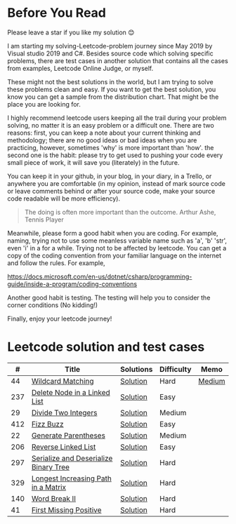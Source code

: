 # Before You Read

Please leave a star if you like my solution 😊

I am starting my solving-Leetcode-problem journey since May 2019 by Visual studio 2019 and C#. Besides source code which solving specific problems, there are test cases in another solution that contains all the cases from examples, Leetcode Online Judge, or myself.

These might not the best solutions in the world, but I am trying to solve these problems clean and easy. If you want to get the best solution, you know you can get a sample from the distribution chart. That might be the place you are looking for.

I highly recommend leetcode users keeping all the trail during your problem solving, no matter it is an easy problem or a difficult one. There are two reasons: first, you can keep a note about your current thinking and methodology; there are no good ideas or bad ideas when you are practicing, however, sometimes 'why' is more important than 'how'. the second one is the habit: please try to get used to pushing your code every small piece of work, it will save you (literately) in the future.

You can keep it in your github, in your blog, in your diary, in a Trello, or anywhere you are comfortable (in my opinion, instead of mark source code or leave comments behind or after your source code, make your source code readable will be more efficiency). 

> The doing is often more important than the outcome. Arthur Ashe, Tennis Player

Meanwhile, please form a good habit when you are coding. For example, naming, trying not to use some meanless variable name such as 'a', 'b' 'str', even 'i' in a for a while. Trying not to be affected by leetcode. You can get a copy of the coding convention from your familiar language on the internet and follow the rules. For example,

https://docs.microsoft.com/en-us/dotnet/csharp/programming-guide/inside-a-program/coding-conventions

Another good habit is testing. The testing will help you to consider the corner conditions (No kidding!)

Finally, enjoy your leetcode journey!

# Leetcode solution and test cases
|  #  |      Title     |   Solutions   |  Difficulty  | Memo                   
|-----|----------------|---------------|-------------|-------------
|44|[Wildcard Matching](https://leetcode.com/problems/wildcard-matching/)|[Solution](https://github.com/fuchun2018/leetcode/blob/master/leetcode/WildcardMatch/WildcardMatchSolution.cs) |Hard|[Medium](https://medium.com/@fuchun.chang/leetcode-wildcard-regex-311dc4a4a6f6)|
|237|[Delete Node in a Linked List](https://leetcode.com/problems/delete-node-in-a-linked-list/)|[Solution](https://github.com/fuchun2018/leetcode/blob/master/leetcode/DeleteNodeInLinkedList/DeleteNodeSolution.cs) |Easy||
|29|[Divide Two Integers](https://leetcode.com/problems/divide-two-integers/)|[Solution](https://github.com/fuchun2018/leetcode/blob/master/leetcode/DivideTwoIntegers/DivideSolution.cs) |Medium||
|412|[Fizz Buzz](https://leetcode.com/problems/fizz-buzz/)|[Solution](https://github.com/fuchun2018/leetcode/blob/master/leetcode/FizzBuzz/FizzBuzzSolution.cs) |Easy||
|22|[Generate Parentheses](https://leetcode.com/problems/generate-parentheses/)|[Solution](https://github.com/fuchun2018/leetcode/blob/master/leetcode/GenerateParenthesis/GenerateParenthesisSolution.cs) |Medium||
|206|[Reverse Linked List](https://leetcode.com/problems/reverse-linked-list/)|[Solution](https://github.com/fuchun2018/leetcode/blob/master/leetcode/ReverseLinkedList/ReverseListSolution.cs) |Easy||
|297|[Serialize and Deserialize Binary Tree](https://leetcode.com/problems/serialize-and-deserialize-binary-tree/)|[Solution](https://github.com/fuchun2018/leetcode/blob/master/leetcode/SerializeAndDeserializeBinaryTree/SerializeAndDeserializeBinaryTreeSolution.cs) |Hard||
|329|[Longest Increasing Path in a Matrix](https://leetcode.com/problems/longest-increasing-path-in-a-matrix/)|[Solution](https://github.com/fuchun2018/leetcode/blob/master/leetcode/LongestIncreasingPath/LongestIncreasingPathSolution.cs) |Hard||
|140|[Word Break II](https://leetcode.com/problems/word-break-ii/)|[Solution](https://github.com/fuchun2018/leetcode/blob/master/leetcode/WordBreak/WordBreakSolution.cs) |Hard||
|41|[First Missing Positive](https://leetcode.com/problems/first-missing-positive/)|[Solution](https://github.com/fuchun2018/leetcode/blob/master/leetcode/FirstMissingPositive/FirstMissingPositiveSolution.cs) |Hard||
